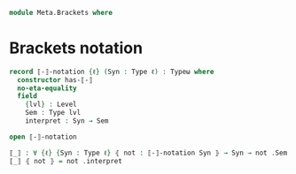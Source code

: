<!--
```agda
open import 1Lab.Type
```
-->

```agda
module Meta.Brackets where
```

# Brackets notation

```agda
record ⟦-⟧-notation {ℓ} (Syn : Type ℓ) : Typeω where
  constructor has-⟦-⟧
  no-eta-equality
  field
    {lvl} : Level
    Sem : Type lvl
    interpret : Syn → Sem

open ⟦-⟧-notation

⟦_⟧ : ∀ {ℓ} {Syn : Type ℓ} ⦃ not : ⟦-⟧-notation Syn ⦄ → Syn → not .Sem
⟦_⟧ ⦃ not ⦄ = not .interpret
```
